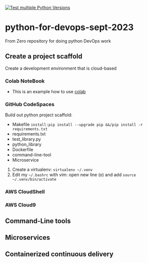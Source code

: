 [![Test multiple Python Versions](https://github.com/3ika3ika/python-for-devops-sept-2023/actions/workflows/main.yml/badge.svg)](https://github.com/3ika3ika/python-for-devops-sept-2023/actions/workflows/main.yml)

# python-for-devops-sept-2023
From Zero repository for doing python DevOps work 

## Create a project scaffold 

Create a development environment that is cloud-based
### Colab NoteBook
* This is an example how to use [colab](https://github.com/3ika3ika/python-for-devops-sept-2023/blob/main/getting_started_python.ipynb)

### GitHub CodeSpaces

Build out python project scaffold:
* Makefile
  `install:pip install --upgrade pip &&/pip install -r requirements.txt`
* requirements.txt
* test_library.py
* python_library
* Dockerfile
* command-line-tool
* Microservice

1. Create a virtualenv: `virtualenv ~/.venv`
2. Edit my `~/.bashrc` with vim: open new line (o) and add `source ~/.venv/bin/activate`

### AWS CloudShell
### AWS Cloud9
  
## Command-Line tools 

## Microservices 

## Containerized continuous delivery
